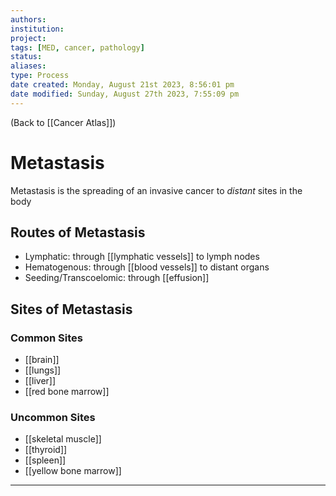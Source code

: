 ```yaml
---
authors: 
institution: 
project: 
tags: [MED, cancer, pathology]
status: 
aliases: 
type: Process
date created: Monday, August 21st 2023, 8:56:01 pm
date modified: Sunday, August 27th 2023, 7:55:09 pm
---
```


(Back to [[Cancer Atlas]])

# Metastasis

Metastasis is the spreading of an invasive cancer to _distant_ sites in the body
## Routes of Metastasis
- Lymphatic: through [[lymphatic vessels]] to lymph nodes
- Hematogenous: through [[blood vessels]] to distant organs
- Seeding/Transcoelomic: through [[effusion]]
## Sites of Metastasis
### Common Sites
- [[brain]]
- [[lungs]]
- [[liver]]
- [[red bone marrow]]
### Uncommon Sites
- [[skeletal muscle]]
- [[thyroid]]
- [[spleen]]
- [[yellow bone marrow]]

---
